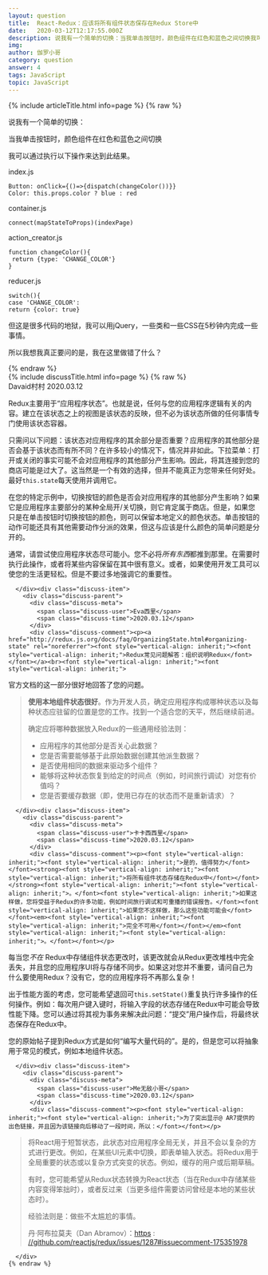 ```yaml
---
layout: question
title:  React-Redux：应该将所有组件状态保存在Redux Store中
date:   2020-03-12T12:17:55.000Z
description: 说我有一个简单的切换：当我单击按钮时，颜色组件在红色和蓝色之间切换我可以通过执行以下操作来达到此结果。index.jsButton ...
img: 
author: 伽罗小哥
category: question
answer: 4
tags: JavaScript
topic: JavaScript
---
```

<div class="article-root">
  <div class="article">
    {% include articleTitle.html info=page %}
    {% raw %}
    <div class="article-content"><p><font style="vertical-align: inherit;"><font style="vertical-align: inherit;">说我有一个简单的切换：</font></font></p>

<p>
</p>

<p><font style="vertical-align: inherit;"><font style="vertical-align: inherit;">当我单击按钮时，颜色组件在红色和蓝色之间切换</font></font></p>

<p><font style="vertical-align: inherit;"><font style="vertical-align: inherit;">我可以通过执行以下操作来达到此结果。</font></font></p>

<p><font style="vertical-align: inherit;"><font style="vertical-align: inherit;">index.js</font></font></p>

<pre><code>Button: onClick={()=&gt;{dispatch(changeColor())}}<font></font>
Color: this.props.color ? blue : red<font></font>
</code></pre>

<p><font style="vertical-align: inherit;"><font style="vertical-align: inherit;">container.js</font></font></p>

<pre><code>connect(mapStateToProps)(indexPage)
</code></pre>

<p><font style="vertical-align: inherit;"><font style="vertical-align: inherit;">action_creator.js</font></font></p>

<pre><code>function changeColor(){<font></font>
 return {type: 'CHANGE_COLOR'}<font></font>
}<font></font>
</code></pre>

<p><font style="vertical-align: inherit;"><font style="vertical-align: inherit;">reducer.js</font></font></p>

<pre><code>switch(){<font></font>
case 'CHANGE_COLOR':<font></font>
return {color: true}<font></font>
</code></pre>

<p><font style="vertical-align: inherit;"><font style="vertical-align: inherit;">但这是很多代码的地狱，我可以用jQuery，一些类和一些CSS在5秒钟内完成一些事情。</font></font></p>

<p><font style="vertical-align: inherit;"><font style="vertical-align: inherit;">所以我想我真正要问的是，我在这里做错了什么？</font></font></p></div>
    {% endraw %}
  </div>

  <div class="discuss-wrapper">
    {% include discussTitle.html info=page %}
    {% raw %}
    <div class="discuss-item">
        <div class="discuss-parent">
          <div class="discuss-meta">
            <span class="discuss-user">Davaid村村</span>
            <span class="discuss-time">2020.03.12</span>
          </div>
          <div class="discuss-comment"><p><font style="vertical-align: inherit;"><font style="vertical-align: inherit;">Redux主要用于“应用程序状态”。</font><font style="vertical-align: inherit;">也就是说，任何与您的应用程序逻辑有关的内容。</font><font style="vertical-align: inherit;">建立在该状态之上的视图是该状态的反映，但不必为该状态所做的任何事情专门使用该状态容器。</font></font></p>

<p><font style="vertical-align: inherit;"><font style="vertical-align: inherit;">只需问以下问题：该状态对应用程序的其余部分是否重要？</font><font style="vertical-align: inherit;">应用程序的其他部分是否会基于该状态而有所不同？</font><font style="vertical-align: inherit;">在许多较小的情况下，情况并非如此。</font><font style="vertical-align: inherit;">下拉菜单：打开或关闭的事实可能不会对应用程序的其他部分产生影响。</font><font style="vertical-align: inherit;">因此，将其连接到您的商店可能是过大了。</font><font style="vertical-align: inherit;">这当然是一个有效的选择，但并不能真正为您带来任何好处。</font><font style="vertical-align: inherit;">最好</font></font><code>this.state</code><font style="vertical-align: inherit;"><font style="vertical-align: inherit;">每天</font><font style="vertical-align: inherit;">使用</font><font style="vertical-align: inherit;">并调用它。</font></font></p>

<p><font style="vertical-align: inherit;"><font style="vertical-align: inherit;">在您的特定示例中，切换按钮的颜色是否会对应用程序的其他部分产生影响？</font><font style="vertical-align: inherit;">如果它是应用程序主要部分的某种全局开/关切换，则它肯定属于商店。</font><font style="vertical-align: inherit;">但是，如果您只是在单击按钮时切换按钮的颜色，则可以保留本地定义的颜色状态。</font><font style="vertical-align: inherit;">单击按钮的动作可能还具有其他需要动作分派的效果，但这与应该是什么颜色的简单问题是分开的。</font></font></p>

<p><font style="vertical-align: inherit;"><font style="vertical-align: inherit;">通常，请尝试使应用程序状态尽可能小。</font><font style="vertical-align: inherit;">您不必将</font></font><em><font style="vertical-align: inherit;"><font style="vertical-align: inherit;">所有东西</font></font></em><font style="vertical-align: inherit;"><font style="vertical-align: inherit;">都推</font><font style="vertical-align: inherit;">到那里。</font><font style="vertical-align: inherit;">在需要时执行此操作，或者将某些内容保留在其中很有意义。</font><font style="vertical-align: inherit;">或者，如果使用开发工具可以使您的生活更轻松。</font><font style="vertical-align: inherit;">但是不要过多地强调它的重要性。</font></font></p></div>
        </div>
        
      </div><div class="discuss-item">
        <div class="discuss-parent">
          <div class="discuss-meta">
            <span class="discuss-user">Eva西里</span>
            <span class="discuss-time">2020.03.12</span>
          </div>
          <div class="discuss-comment"><p><a href="http://redux.js.org/docs/faq/OrganizingState.html#organizing-state" rel="noreferrer"><font style="vertical-align: inherit;"><font style="vertical-align: inherit;">Redux常见问题解答：组织说明Redux</font></font></a><br><font style="vertical-align: inherit;"><font style="vertical-align: inherit;"> 
官方文档的这一部分很好地回答了您的问题。</font></font></p>

<blockquote>
  <p><strong><font style="vertical-align: inherit;"><font style="vertical-align: inherit;">使用本地组件状态很好</font></font></strong><font style="vertical-align: inherit;"><font style="vertical-align: inherit;">。</font><font style="vertical-align: inherit;">作为开发人员，确定应用程序构成哪种状态以及每种状态应驻留的位置是您的工作。</font><font style="vertical-align: inherit;">找到一个适合您的天平，然后继续前进。</font></font></p>
  
  <p><font style="vertical-align: inherit;"><font style="vertical-align: inherit;">确定应将哪种数据放入Redux的一些通用经验法则：</font></font></p>
  
  <ul>
  <li><font style="vertical-align: inherit;"><font style="vertical-align: inherit;">应用程序的其他部分是否关心此数据？ </font></font></li>
  <li><font style="vertical-align: inherit;"><font style="vertical-align: inherit;">您是否需要能够基于此原始数据创建其他派生数据？ </font></font></li>
  <li><font style="vertical-align: inherit;"><font style="vertical-align: inherit;">是否使用相同的数据来驱动多个组件？ </font></font></li>
  <li><font style="vertical-align: inherit;"><font style="vertical-align: inherit;">能够将这种状态恢复到给定的时间点（例如，时间旅行调试）对您有价值吗？ </font></font></li>
  <li><font style="vertical-align: inherit;"><font style="vertical-align: inherit;">您是否要缓存数据（即，使用已存在的状态而不是重新请求）？</font></font></li>
  </ul>
</blockquote></div>
        </div>
        
      </div><div class="discuss-item">
        <div class="discuss-parent">
          <div class="discuss-meta">
            <span class="discuss-user">卡卡西西里</span>
            <span class="discuss-time">2020.03.12</span>
          </div>
          <div class="discuss-comment"><p><font style="vertical-align: inherit;"><font style="vertical-align: inherit;">是的，值得努力</font></font><strong><font style="vertical-align: inherit;"><font style="vertical-align: inherit;">将所有组件状态存储在Redux中</font></font></strong><font style="vertical-align: inherit;"><font style="vertical-align: inherit;">。</font><font style="vertical-align: inherit;">如果这样做，您将受益于Redux的许多功能，例如时间旅行调试和可重播的错误报告。</font><font style="vertical-align: inherit;">如果您不这样做，那么这些功能可能会</font></font><em><font style="vertical-align: inherit;"><font style="vertical-align: inherit;">完全不可用</font></font></em><font style="vertical-align: inherit;"><font style="vertical-align: inherit;">。</font></font></p>

<p><font style="vertical-align: inherit;"><font style="vertical-align: inherit;">每当您</font></font><em><font style="vertical-align: inherit;"><font style="vertical-align: inherit;">不在</font></font></em><font style="vertical-align: inherit;"><font style="vertical-align: inherit;"> Redux中存储组件状态更改时，该更改就会从Redux更改堆栈中完全丢失，并且您的应用程序UI将与存储不同步。</font><font style="vertical-align: inherit;">如果这对您并不重要，请问自己为什么要使用Redux？</font><font style="vertical-align: inherit;">没有它，您的应用程序将不再那么复杂！</font></font></p>

<p><font style="vertical-align: inherit;"><font style="vertical-align: inherit;">出于性能方面的考虑，您可能希望退回可</font></font><code>this.setState()</code><font style="vertical-align: inherit;"><font style="vertical-align: inherit;">重复执行许多操作的任何操作。</font><font style="vertical-align: inherit;">例如：每次用户键入键时，将输入字段的状态存储在Redux中可能会导致性能下降。</font><font style="vertical-align: inherit;">您可以通过将其视为事务来解决此问题：“提交”用户操作后，将最终状态保存在Redux中。</font></font></p>

<p><font style="vertical-align: inherit;"><font style="vertical-align: inherit;">您的原始帖子提到Redux方式是如何“编写大量代码的”。</font><font style="vertical-align: inherit;">是的，但是您可以将抽象用于常见的模式，例如本地组件状态。</font></font></p></div>
        </div>
        
      </div><div class="discuss-item">
        <div class="discuss-parent">
          <div class="discuss-meta">
            <span class="discuss-user">Me无敌小哥</span>
            <span class="discuss-time">2020.03.12</span>
          </div>
          <div class="discuss-comment"><p><font style="vertical-align: inherit;"><font style="vertical-align: inherit;">为了突出显示@ AR7提供的出色链接，并且因为该链接向后移动了一段时间，所以：</font></font></p>

<blockquote>
  <p><font style="vertical-align: inherit;"><font style="vertical-align: inherit;">将React用于短暂状态，此状态对应用程序全局无关，并且不会以复杂的方式进行更改。</font><font style="vertical-align: inherit;">例如，在某些UI元素中切换，即表单输入状态。</font><font style="vertical-align: inherit;">将Redux用于全局重要的状态或以复杂方式突变的状态。</font><font style="vertical-align: inherit;">例如，缓存的用户或后期草稿。</font></font></p>
  
  <p><font style="vertical-align: inherit;"><font style="vertical-align: inherit;">有时，您可能希望从Redux状态转换为React状态（当在Redux中存储某些内容变得笨拙时），或者反过来（当更多组件需要访问曾经是本地的某些状态时）。</font></font></p>
  
  <p><font style="vertical-align: inherit;"><font style="vertical-align: inherit;">经验法则是：做些不太尴尬的事情。</font></font></p>
  
  <p><font style="vertical-align: inherit;"><font style="vertical-align: inherit;">丹·阿布拉莫夫（Dan Abramov）：</font><a href="https://github.com/reactjs/redux/issues/1287#issuecomment-175351978" rel="noreferrer"><font style="vertical-align: inherit;">https</font></a><font style="vertical-align: inherit;"> : </font></font><a href="https://github.com/reactjs/redux/issues/1287#issuecomment-175351978" rel="noreferrer"><font style="vertical-align: inherit;"><font style="vertical-align: inherit;">//github.com/reactjs/redux/issues/1287#issuecomment-175351978</font></font></a></p>
</blockquote></div>
        </div>
        
      </div>
    {% endraw %}
  </div>
<div>
